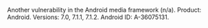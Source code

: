 Another vulnerability in the Android media framework (n/a). Product: Android. Versions: 7.0, 7.1.1, 7.1.2. Android ID: A-36075131.